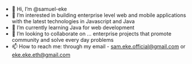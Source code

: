 - 👋 Hi, I’m @samuel-eke
- 👀 I’m interested in building enterprise level web and mobile applications with the latest technologies in Javascript and Java
- 🌱 I’m currently learning Java for web development
- 💞️ I’m looking to collaborate on ... enterprise projects that promote community and solve every day problems
- 📫 How to reach me: through my email - sam.eke.official@gmail.com or eke.eke.eth@gmail.com

<!---
samuel-eke/samuel-eke is a ✨ special ✨ repository because its `README.md` (this file) appears on your GitHub profile.
You can click the Preview link to take a look at your changes.
--->
